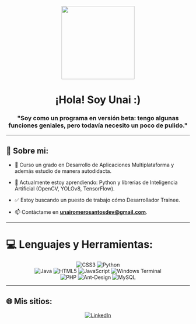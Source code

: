 <div id="header" align="center">
    <img src="https://media.giphy.com/media/v1.Y2lkPTc5MGI3NjExNXd2ZTJoMm5tcXpjcWhvbmw2ajhzZWxpODF2NXMza3VuZDV0cTBxMCZlcD12MV9pbnRlcm5hbF9naWZfYnlfaWQmY3Q9Zw/SwImQhtiNA7io/giphy.gif" width="200" />
    <h1 align="center">¡Hola! Soy Unai :)</h1>
    <h3 align="center">"Soy como un programa en versión beta: tengo algunas funciones geniales, pero todavía necesito un poco de pulido."</h3>
</div>

---

## 💫 Sobre mi:

- 📝 Curso un grado en Desarrollo de Aplicaciones Multiplataforma y además estudio de manera autodidacta.

- 🌱 Actualmente estoy aprendiendo: Python y librerias de Inteligencia Artificial (OpenCV, YOLOv8, TensorFlow).

- ✅ Estoy buscando un puesto de trabajo cómo Desarrollador Trainee.

- 📫 Contáctame en **unairomerosantosdev@gmail.com**.

---

# 💻 Lenguajes y Herramientas:
<p align="center">
  <img src="https://img.shields.io/badge/css3-%231572B6.svg?style=for-the-badge&logo=css3&logoColor=white" alt="CSS3" />
  <img src="https://img.shields.io/badge/python-3670A0?style=for-the-badge&logo=python&logoColor=ffdd54" alt="Python" />
  <br/>
  <img src="https://img.shields.io/badge/java-%23ED8B00.svg?style=for-the-badge&logo=openjdk&logoColor=white" alt="Java" />
  <img src="https://img.shields.io/badge/html5-%23E34F26.svg?style=for-the-badge&logo=html5&logoColor=white" alt="HTML5" />
  <img src="https://img.shields.io/badge/javascript-%23323330.svg?style=for-the-badge&logo=javascript&logoColor=%23F7DF1E" alt="JavaScript" />
  <img src="https://img.shields.io/badge/Windows%20Terminal-%234D4D4D.svg?style=for-the-badge&logo=windows-terminal&logoColor=white" alt="Windows Terminal" />
  <br/>
  <img src="https://img.shields.io/badge/php-%23777BB4.svg?style=for-the-badge&logo=php&logoColor=white" alt="PHP" />
  <img src="https://img.shields.io/badge/-AntDesign-%230170FE?style=for-the-badge&logo=ant-design&logoColor=white" alt="Ant-Design" />
  <img src="https://img.shields.io/badge/mysql-%2300000f.svg?style=for-the-badge&logo=mysql&logoColor=white" alt="MySQL" />
  <br/>
</p>

---

## 🌐 Mis sitios:
<p align="center">
    <a href="https://linkedin.com/in/unai-romero-621784302">
        <img src="https://img.shields.io/badge/LinkedIn-%230077B5.svg?logo=linkedin&logoColor=white" alt="LinkedIn" />
    </a>
